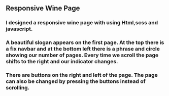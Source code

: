 ## Responsive Wine Page

### I designed a responsive wine page with using Html,scss and javascript.

### A beautiful slogan appears on the first page. At the top there is a fix navbar and at the bottom left there is a phrase and circle showing our number of pages. Every time we scroll the page shifts to the right and our indicator changes. 

### There are buttons on the right and left of the page. The page can also be changed by pressing the buttons instead of scrolling. 